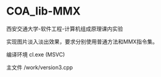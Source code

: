 # COA_lib-MMX
西安交通大学-软件工程-计算机组成原理课内实验

实现图片淡入淡出效果，要求分别使用普通方法和MMX指令集。

编译环境 cl.exe (MSVC)

主文件 /work/version3.cpp



